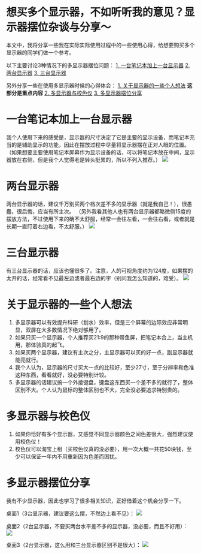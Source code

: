 # 想买多个显示器，不如听听我的意见？显示器摆位杂谈与分享～

本文中，我将分享一些我在实际实际使用过程中的一些使用心得，给想要购买多个显示器的同学们做一个参考。

以下主要讨论3种情况下的多显示器摆位问题：
[1. 一台笔记本加上一台显示器](#一台笔记本加上一台显示器)
[2. 两台显示器](#两台显示器)
[3. 三台显示器](#三台显示器)

另外分享一些在使用多显示器时候的心得体会：
[1. 关于显示器的一些个人想法](#关于显示器的一些个人想法) **这部分是重点内容**
[2. 多显示器与校色仪](#多显示器与校色仪)
[3. 多显示器摆位分享](#多显示器摆位分享)

# 一台笔记本加上一台显示器
我个人使用下来的感受是，显示器的尺寸决定了它是主要的显示设备，而笔记本充当的是辅助显示的功能，因此在摆放过程中尽量将显示器摆在正对人眼的位置。
（如果想要主要使用笔记本屏幕作为显示设备的话，可以将笔记本放在中间，显示器放在右侧，但是我个人觉得老是转头挺累的，所以不列入推荐。）
![](https://i.loli.net/2021/07/05/GvIbVMBqiFUge6s.png)

# 两台显示器
两台显示器的话，建议千万别买两个档次差不多的显示器（就是我自己！），很愚蠢，很后悔，应当有所主次。
（另外我看其他人也有两台显示器都略微侧15度的摆放方法，不过使用下来的确不太舒服，经常一会往左看，一会往右看，或者就是长期一直盯着右边看，不太舒服。）
![](https://i.loli.net/2021/07/05/ImvNuyl5hCZxd6G.png)

# 三台显示器
有三台显示器的话，应该也懂很多了。注意，人的可视角度约为124度，如果摆的太开的话，经常看不见最左边或者最右边的字（别问我怎么知道的，难受）。
![](https://i.loli.net/2021/07/05/niEYQDRz8tOjgFl.png)

# 关于显示器的一些个人想法
1. 多显示器可以有效提升科研（划水）效率，但是三个屏幕的边际效应非常明显，双屏在大多数情况下绝对够用了。
2. 如果只买一个显示器，个人推荐买21:9的那种带鱼屏，把笔记本合上，当主机用，那体验真的起飞。
3. 如果买两个显示器，建议有主次之分，主显示器可以买的好一点，副显示器就能亮就行。
4. 我个人认为，显示器的尺寸买大一点的比较好，至少27寸，至于分辨率和色准这种东西，看看就好，没必要特别计较。
5. 多显示器的话建议搞一个外接键盘，键盘这东西买一个差不多的就行了，整体区别不大。个人认为鼠标的整体区别也不大，完全没必要追求特别贵的。

# 多显示器与校色仪
1. 如果你恰好有多个显示器，又感觉不同显示器颜色之间色差很大，强烈建议使用校色仪！
2. 校色仪可以淘宝上租（买校色仪真的没必要），用一次大概一共花50块钱，至少可以保证一年内不用重新因为色差而困扰。

# 多显示器摆位分享
我有不少显示器，因此也学习了很多相关知识，正好借着这个机会分享一下。

桌面1（3台显示器，建议要这么摆，不然边上看不见）：
![](https://i.loli.net/2021/07/05/b5cZqkylEXx9u8V.jpg)

桌面2（2台显示器，不要买两台水平差不多的显示器，没必要，而且不好用）：
![](https://i.loli.net/2021/07/05/HLeBgaQD6dJnfVK.jpg)

桌面3（2台显示器，这么用和三台显示器区别不是很大）：
![](https://i.loli.net/2021/07/05/5eZCURmcEFlpdQx.jpg)




